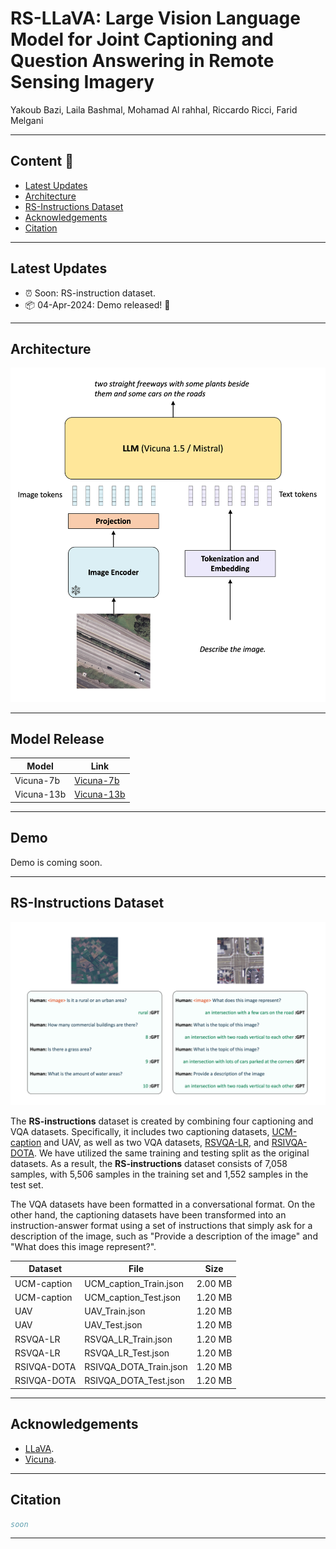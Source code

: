 # RS-LLaVA: Large Vision Language Model for Joint Captioning and Question Answering in Remote Sensing Imagery

Yakoub Bazi, Laila Bashmal, Mohamad Al rahhal, Riccardo Ricci, Farid Melgani

---

## Content 📒
- [Latest Updates](#latest-updates)
- [Architecture](#architecture)
- [RS-Instructions Dataset](#rs-instructions-dataset)
- [Acknowledgements](#acknowledgements)
- [Citation](#citation)

---

## Latest Updates  
- ⏰ Soon: RS-instruction dataset.
- 📦 04-Apr-2024: Demo released! 🚀
  
---

## Architecture
<p align="center">
  <img width="600" src="images/architecture.png" alt="RS-LLaVA Architectural Overview">
</p>

---

## Model Release

| Model | Link |
| --- | --- |
|Vicuna-7b|[Vicuna-7b](https://huggingface.co/)|
|Vicuna-13b|[Vicuna-13b](https://huggingface.co/)|

---

## Demo

Demo is coming soon.

---
## RS-Instructions Dataset
<p align="center">
  <img width="700" src="images/RS_instructions_dataset.png" alt="RS-Instructions Dataset">
</p>

The **RS-instructions** dataset is created by combining four captioning and VQA datasets. Specifically, it includes two captioning datasets, [UCM-caption](https://pan.baidu.com/s/1mjPToHq#list/path=%2F) and UAV, as well as two VQA datasets, [RSVQA-LR](https://rsvqa.sylvainlobry.com/), and [RSIVQA-DOTA](https://github.com/spectralpublic/RSIVQA). We have utilized the same training and testing split as the original datasets. As a result, the **RS-instructions** dataset consists of 7,058 samples, with 5,506 samples in the training set and 1,552 samples in the test set.

The VQA datasets have been formatted in a conversational format. On the other hand, the captioning datasets have been transformed into an instruction-answer format using a set of instructions that simply ask for a description of the image, such as "Provide a description of the image" and "What does this image represent?".


| Dataset | File | Size |
| --- | --- | --- |
UCM-caption| UCM_caption_Train.json | 2.00 MB | 
UCM-caption| UCM_caption_Test.json | 1.20 MB | 
UAV        | UAV_Train.json | 1.20 MB | 
UAV        | UAV_Test.json | 1.20 MB | 
RSVQA-LR   | RSVQA_LR_Train.json | 1.20 MB | 
RSVQA-LR   | RSVQA_LR_Test.json | 1.20 MB | 
RSIVQA-DOTA   | RSIVQA_DOTA_Train.json | 1.20 MB | 
RSIVQA-DOTA   | RSIVQA_DOTA_Test.json | 1.20 MB | 



---

## Acknowledgements
+ [LLaVA](https://github.com/haotian-liu/LLaVA).
+ [Vicuna](https://github.com/lm-sys/FastChat).

---

## Citation

```bibtex
soon

```
---
